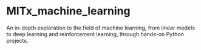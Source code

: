# MITx_machine_learning
An in-depth exploration to the field of machine learning, from linear models to deep learning and reinforcement learning, through hands-on Python projects.
